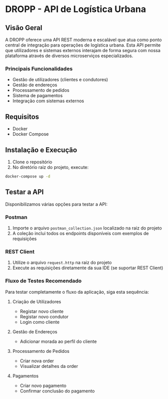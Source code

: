 # DROPP - API de Logística Urbana

## Visão Geral

A DROPP oferece uma API REST moderna e escalável que atua como ponto central de integração para operações de logística urbana. Esta API permite que utilizadores e sistemas externos interajam de forma segura com nossa plataforma através de diversos microserviços especializados.

### Principais Funcionalidades

- Gestão de utilizadores (clientes e condutores)
- Gestão de endereços
- Processamento de pedidos
- Sistema de pagamentos
- Integração com sistemas externos

## Requisitos

- Docker
- Docker Compose

## Instalação e Execução

1. Clone o repositório
2. No diretório raiz do projeto, execute:
```bash
docker-compose up -d
```

## Testar a API

Disponibilizamos várias opções para testar a API:

### Postman
1. Importe o arquivo `postman_collection.json` localizado na raiz do projeto
2. A coleção inclui todos os endpoints disponíveis com exemplos de requisições

### REST Client
1. Utilize o arquivo `request.http` na raiz do projeto
2. Execute as requisições diretamente da sua IDE (se suportar REST Client)

### Fluxo de Testes Recomendado

Para testar completamente o fluxo da aplicação, siga esta sequência:

1. Criação de Utilizadores
   - Registar novo cliente
   - Registar novo condutor
   - Login como cliente

2. Gestão de Endereços
   - Adicionar morada ao perfil do cliente

3. Processamento de Pedidos
   - Criar nova order
   - Visualizar detalhes da order

4. Pagamentos
   - Criar novo pagamento
   - Confirmar conclusão do pagamento
